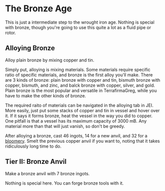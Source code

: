 # The Bronze Age
This is just a intermediate step to the wrought iron age. Nothing is special with bronze, though you're going to use this quite a lot as a fluid pipe or rotor.

## Alloying Bronze
Alloy plain bronze by mixing copper and tin.

Simply put, alloying is mixing materials. Some materials require specific ratio of specific materials, and bronze is the first alloy you'll make. There are 3 kinds of bronze: plain bronze with copper and tin, bismuth bronze with copper, bismuth, and zinc, and balck bronze with copper, silver, and gold. Plain bronze is the most popular and versatile in TerrafirmaGreg, while you have to make the other kinds of bronze.

The required raito of materials can be navigated in the alloying tab in JEI. More easily, just put some stacks of copper and tin in vessel and hover over it. If it says it forms bronze, heat the vessel in the way you did to copper. One pitfall is that a vessel has its maximum capacity of 3000 mB. Any material more than that will just vanish, so don't be greedy.

After alloying a bronze, cast 46 ingots, 14 for a new anvil, and 32 for a [bloomery](./20250310171355.md#bloomery-and-processing-blooms). Smelt the previous copper anvil if you want to, noting that it takes ridiculously long time to do.

## Tier II: Bronze Anvil
Make a bronze anvil with 7 bronze ingots.

Nothing is special here. You can forge bronze tools with it.